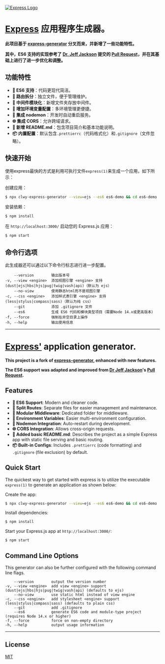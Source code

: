[![Express Logo](https://i.cloudup.com/zfY6lL7eFa-3000x3000.png)](http://expressjs.com/)

# [Express](https://www.npmjs.com/package/express) 应用程序生成器。

**此项目基于 [express-generator](https://github.com/expressjs/generator) 分叉而来，并新增了一些功能特性。**

**其中，ES6 支持的实现参考了 [Dr. Jeff Jackson](https://github.com/drjeffjackson) 提交的 [Pull Request](https://github.com/expressjs/generator/pull/316)，并在其基础上进行了进一步优化和调整。**

## 功能特性

- **🚀 ES6 支持**：代码更现代简洁。
- **🔀 路由拆分**：独立文件，便于管理维护。
- **📁 中间件模块化**：新增文件夹存放中间件。
- **🔧 增加环境变量配置**：多环境管理更便捷。
- **🔄 集成 nodemon**：开发时自动重启服务。
- **🌐 集成 CORS**：允许跨域请求。
- **📄 新增 README.md**：包含项目简介和基本功能说明。
- **📦 内置配置**：默认包含`.prettierrc`（代码格式化）和`.gitignore`（文件忽略）。

## 快速开始

使用express最快的方式是利用可执行文件`express(1)`来生成一个应用，如下所示：

创建应用：

```bash
$ npx clwy-express-generator --view=ejs --es6 es6-demo && cd es6-demo
```

安装依赖：

```bash
$ npm install
```

在 `http://localhost:3000/` 启动您的 Express.js 应用：

```bash
$ npm start
```

## 命令行选项

此生成器还可以通过以下命令行标志进行进一步配置。

        --version        输出版本号
    -v, --view <engine>  添加视图引擎 <engine> 支持 (dust|ejs|hbs|hjs|pug|twig|vash|api)（默认为 ejs）
        --no-view        使用静态html而不是视图引擎
    -c, --css <engine>   添加样式表引擎 <engine> 支持 (less|stylus|compass|sass)（默认为纯 css）
        --git            添加 .gitignore 文件
        --es6            生成 ES6 代码和模块类型项目（需要Node 14.x或更高版本）
    -f, --force          强制在非空目录上操作
    -h, --help           输出使用信息

------------

# [Express'](https://www.npmjs.com/package/express) application generator.

**This project is a fork of [express-generator](https://github.com/expressjs/generator), enhanced with new features.**

**The ES6 support was adapted and improved from [Dr Jeff Jackson](https://github.com/drjeffjackson)'s [Pull Request](https://github.com/expressjs/generator/pull/316).**

## Features

- **🚀 ES6 Support**: Modern and cleaner code.
- **🔀 Split Routes**: Separate files for easier management and maintenance.
- **📁 Modular Middleware**: Dedicated folder for middleware.
- **🔧 Environment Variables**: Easier multi-environment configuration.
- **🔄 Nodemon Integration**: Auto-restart during development.
- **🌐 CORS Integration**: Allows cross-origin requests.
- **📄 Added basic README.md**: Describes the project as a simple Express app with static file serving and basic routing.
- **📦 Built-in Configs**: Includes `.prettierrc` (code formatting) and `.gitignore` (file exclusion) by default.

## Quick Start

The quickest way to get started with express is to utilize the executable `express(1)` to generate an application as shown below:

Create the app:

```bash
$ npx clwy-express-generator --view=ejs --es6 es6-demo && cd es6-demo
```

Install dependencies:

```bash
$ npm install
```

Start your Express.js app at `http://localhost:3000/`:

```bash
$ npm start
```

## Command Line Options

This generator can also be further configured with the following command line flags.

        --version        output the version number
    -v, --view <engine>  add view <engine> support (dust|ejs|hbs|hjs|pug|twig|vash|api) (defaults to ejs)
        --no-view        use static html instead of view engine
    -c, --css <engine>   add stylesheet <engine> support (less|stylus|compass|sass) (defaults to plain css)
        --git            add .gitignore
        --es6            generate ES6 code and module-type project (requires Node 14.x or higher)
    -f, --force          force on non-empty directory
    -h, --help           output usage information

------------

## License

[MIT](LICENSE)
